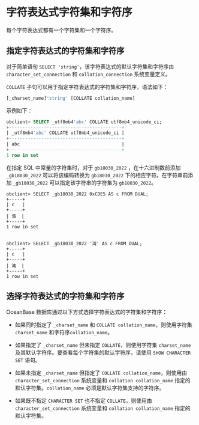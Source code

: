 # 字符表达式字符集和字符序

每个字符表达式都有一个字符集和一个字符序。

## 指定字符表达式的字符集和字符序

对于简单语句 `SELECT 'string'`，该字符表达式的默认字符集和字符序由 `character_set_connection` 和 `collation_connection` 系统变量定义。

`COLLATE` 子句可以用于指定字符表达式的字符集和字符序，语法如下：

```sql
[_charset_name]'string' [COLLATE collation_name]
```

示例如下：

```sql
obclient> SELECT _utf8mb4'abc' COLLATE utf8mb4_unicode_ci;
+------------------------------------------+
| _utf8mb4'abc' COLLATE utf8mb4_unicode_ci |
+------------------------------------------+
| abc                                      |
+------------------------------------------+
1 row in set 
```

在指定 SQL 中常量的字符集时，对于 `gb18030_2022` ，在十六进制数前添加 `_gb18030_2022` 可以将该编码转换为 `gb18030_2022` 下的相应字符。在字符串前添加 `_gb18030_2022` 可以指定该字符串的字符集为 `gb18030_2022`。

```shell
obclient> SELECT _gb18030_2022 0xCDE5 AS c FROM DUAL;
+-----+
| c   |
+-----+
| 湾  |
+-----+
1 row in set 


obclient> SELECT _gb18030_2022 '湾' AS c FROM DUAL;
+-----+
| c   |
+-----+
| 湾  |
+-----+
1 row in set 
```


## 选择字符表达式的字符集和字符序

OceanBase 数据库通过以下方式选择字符表达式的字符集和字符序：

* 如果同时指定了 `_charset_name` 和 `COLLATE collation_name`，则使用字符集 `charset_name` 和字符序`collation_name`。

* 如果指定了 `_charset_name` 但未指定 `COLLATE`，则使用字符集 `charset_name` 及其默认字符序。要查看每个字符集的默认字符序，请使用 `SHOW CHARACTER SET` 语句。

* 如果未指定 `_charset_name` 但指定了 `COLLATE collation_name`，则使用由 `character_set_connection` 系统变量和 `collation collation_name` 指定的默认字符集。`collation_name` 必须是默认字符集支持的字符序。

* 如果既不指定 `CHARACTER SET` 也不指定 `COLLATE`，则使用由 `character_set_connection` 系统变量和 `collation collation_name` 指定的默认字符集。

